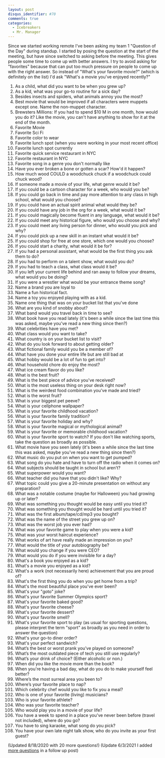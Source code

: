 ```yaml
---
layout: post
disqus_identifier: #70
comments: true
categories: 
  - Icebreakers
  - Mr. Manager
---
```


Since we started working remote I've been asking my team 1 "Question of the
Day" during standup. I started by posing the question at the start of the
meeting, but have since switched to asking before the meeting.  This gives
people some time to come up with better answers. I try to avoid asking for
"favorites" because that can put too much pressure on people to come up with
the right answer. So instead of "What's your favorite movie?" (which is
definitely on the list) I'd ask "What's a movie you've enjoyed recently?"

1. As a child, what did you want to be when you grew up?
1. As a kid, what was your go-to routine for a sick day?
1. Besides insects and spiders, what animals annoy you the most?
1. Best movie that would be improved if all characters were muppets except one. Name the non-muppet character.
1. Brewsters Millions: If you had to spend $10 M in one month, how would you do it? Like the movie, you can't have anything to show for it at the end of the month.
1. Favorite Movie
1. Favorite Sci Fi
1. Favorite color to wear
1. Favorite lunch spot (when you were working in your most recent office)
1. Favorite lunch spot currently
1. Favorite quick service restaurant in NYC
1. Favorite restaurant in NYC
1. Favorite song in a genre you don't normally like
1. Have you ever broken a bone or gotten a scar?  How'd it happen?
1. How much wood COULD a woodchuck chuck if a woodchuck could chuck wood?
1. If someone made a movie of your life, what genre would it be?
1. If you could be a cartoon character for a week, who would you be?
1. If you could go back in time and pay more attention to any class in high school, what would you choose?
1. If you could have an actual spirit animal what would they be?
1. If you could have any job in the org for a week, what would it be?
1. If you could magically become fluent in any language, what would it be?
1. If you could meet any historical figure, who would you choose and why?
1. If you could meet any living person for dinner, who would you pick and why?
1. If you could pick up a new skill in an instant what would it be?
1. If you could shop for free at one store, which one would you choose?
1. If you could start a charity, what would it be for?
1. If you had a personal assistant, what would be the first thing you ask them to do?
1. If you had to perform on a talent show, what would you do?
1. If you had to teach a class, what class would it be?
1. If you left your current life behind and ran away to follow your dreams, what would you be doing?
1. If you were a wrestler what would be your entrance theme song?
1. Name a brand you are loyal to
1. Name a fun historical fact.
1. Name a toy you enjoyed playing with as a kid.
1. Name one thing that was on your bucket list that you've done
1. What are you kind of snobby about?
1. What band would you travel back in time to see?
1. What book have you read lately (it's been a while since the last time this was asked, maybe you've read a new thing since then?)
1. What celebrities have you met?
1. What class would you want to take?
1. What country is on your bucket list to visit?
1. What do you look forward to about getting older?
1. What fictional family would you be a member of?
1. What have you done your entire life but are still bad at
1. What hobby would be a lot of fun to get into?
1. What household chore do enjoy the most?
1. What ice cream flavor do you like?
1. What is the best fruit?
1. What is the best piece of advice you've received?
1. What is the most useless thing on your desk right now?
1. What is the weirdest food combination you’ve made and tried?
1. What is the worst fruit?
1. What is your biggest pet peeve?
1. What is your cellphone wallpaper?
1. What is your favorite childhood vacation?
1. What is your favorite family tradition?
1. What is your favorite holiday and why?
1. What is your favorite magical or mythological animal?
1. What is your favorite or memorable childhood vacation?
1. What is your favorite sport to watch? If you don't like watching sports, take the question as broadly as possible.
1. What movie have you seen lately (it's been a while since the last time this was asked, maybe you've read a new thing since then?)
1. What music do you put on when you want to get pumped?
1. What song do you hate and have to turn off the radio when it comes on?
1. What subjects should be taught in school but aren’t?
1. What superpower would you want?
1. What teacher did you have that you didn't like? Why?
1. What topic could you give a 20-minute presentation on without any preparation?
1. What was a notable costume (maybe for Halloween) you had growing up or later?
1. What was something you thought would be easy until you tried it?
1. What was something you thought would be hard until you tried it?
1. What was the first album/tape/cd/mp3 you bought?
1. What was the name of the street you grew up on?
1. What was the worst job you ever had?
1. What was your favorite game to play when you were a kid?
1. What was your worst haircut experience?
1. What works of art have really made an impression on you?
1. What would the title of your autobiography be?
1. What would you change if you were CEO?
1. What would you do if you were invisible for a day?
1. What's a book you enjoyed as a kid?
1. What's a movie you enjoyed as a kid?
1. What's a work (not necessarily here) achievement that you are proud of?
1. What's the first thing you do when you get home from a trip?
1. What's the most beautiful place you've ever been?
1. What's your "goto" joke?
1. What's your favorite Summer Olympics sport?
1. What's your favorite baked good?
1. What's your favorite cheese?
1. What's your favorite dessert?
1. What's your favorite smell?
1. What's your favorite sport to play (as usual for sporting questions, please interpret the term "sport" as broadly as you need in order to answer the question)
1. What's your go-to diner order?
1. What's your perfect sandwich?
1. What’s the best or worst prank you’ve played on someone?
1. What’s the most outdated piece of tech you still use regularly?
1. What’s your drink of choice? (Either alcoholic or non.)
1. When did you like the movie more than the book?
1. When you're having a bad day, what do you do to make yourself feel better?
1. Where’s the most surreal area you been to?
1. Where’s your favorite place to nap?
1. Which celebrity chef would you like to fix you a meal?
1. Who is one of your favorite (living) musicians?
1. Who is your favorite athlete?
1. Who was your favorite teacher?
1. Who would play you in a movie of your life?
1. You have a week to spend in a place you've never been before (travel not included), where do you go?
1. You have to sing karaoke, what song do you pick?
1. You have your own late night talk show, who do you invite as your first guest?

(Updated 8/18/2020 with 20 more questions!)
(Update 6/3/2021 I added [more questions](/archive/2021/06/03/Questions-of-the-Day-2/) in a follow up post)
